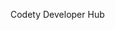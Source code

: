 Codety Developer Hub

<!--
https://docusaurus.io/docs/deployment
export USE_SSH=true/false
export GIT_USER=
export GIT_PASS=
export GIT_USER_NAME=
export GIT_USER_EMAIL=
npm run deploy

-->